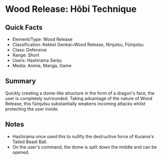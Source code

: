 # Wood Release: Hōbi Technique

## Quick Facts
- Element/Type: Wood Release
- Classification: Kekkei Genkai~Wood Release, Ninjutsu, Fūinjutsu
- Class: Defensive
- Range: Short
- Users: Hashirama Senju
- Media: Anime, Manga, Game

## Summary
Quickly creating a dome-like structure in the form of a dragon's face, the user is completely surrounded. Taking advantage of the nature of Wood Release, this fūinjutsu substantially weakens incoming attacks whilst protecting the user inside.

## Notes
- Hashirama once used this to nullify the destructive force of Kurama's Tailed Beast Ball.
- On the user's command, the dome is split down the middle and can be opened.
